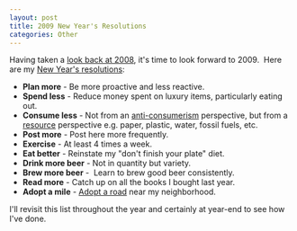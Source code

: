 ```yaml
--- 
layout: post
title: 2009 New Year's Resolutions
categories: Other
---
```

Having taken a <a href="http://cameronstokes.com/2009/01/04/2008-in-review/">look back at 2008</a>, it's time to look forward to 2009.  Here are my <a href="http://en.wikipedia.org/wiki/New_Year's_resolution">New Year's resolutions</a>:

* <strong>Plan more</strong> - Be more proactive and less reactive.
* <strong>Spend less</strong> - Reduce money spent on luxury items, particularly eating out.
* <strong>Consume less</strong> - Not from an <a href="http://en.wikipedia.org/wiki/Anti-consumerism">anti-consumerism</a> perspective, but from a <a href="http://en.wikipedia.org/wiki/Resource">resource</a> perspective e.g. paper, plastic, water, fossil fuels, etc.
* <strong>Post more</strong> - Post here more frequently.
* <strong>Exercise</strong> - At least 4 times a week.
* <strong>Eat better</strong> - Reinstate my "don't finish your plate" diet.
* <strong>Drink more beer</strong> - Not in quantity but variety.
* <strong>Brew more beer</strong> -  Learn to brew good beer consistently.
* <strong>Read more</strong> - Catch up on all the books I bought last year.
* <strong>Adopt a mile</strong> -  <a href="http://en.wikipedia.org/wiki/Adopt_a_Highway">Adopt a road</a> near my neighborhood.

I'll revisit this list throughout the year and certainly at year-end to see how I've done.
